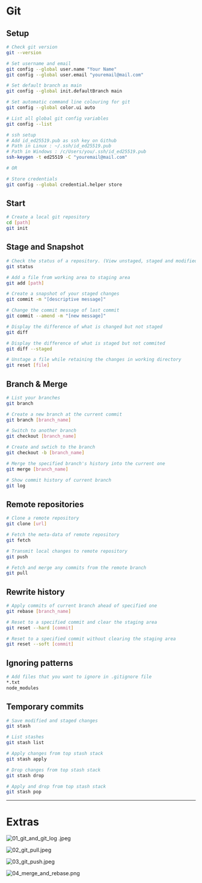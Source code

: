 # Git

## Setup

```bash
# Check git version
git --version

# Set username and email
git config --global user.name "Your Name"
git config --global user.email "youremail@mail.com"

# Set default branch as main
git config --global init.defaultBranch main

# Set automatic command line colouring for git
git config --global color.ui auto

# List all global git config variables
git config --list

# ssh setup
# Add id_ed25519.pub as ssh key on Github
# Path in Linux : ~/.ssh/id_ed25519.pub
# Path in Windows : /c/Users/you/.ssh/id_ed25519.pub
ssh-keygen -t ed25519 -C "youremail@mail.com"

# OR

# Store credentials
git config --global credential.helper store
```

## Start

```bash
# Create a local git repository
cd [path]
git init
```

## Stage and Snapshot

```bash
# Check the status of a repository. (View unstaged, staged and modified files)
git status

# Add a file from working area to staging area
git add [path]

# Create a snapshot of your staged changes
git commit -m "[descriptive message]"

# Change the commit message of last commit
git commit --amend -m "[new message]"

# Display the difference of what is changed but not staged 
git diff

# Display the difference of what is staged but not commited
git diff --staged

# Unstage a file while retaining the changes in working directory
git reset [file]
```

## Branch & Merge

```bash
# List your branches
git branch

# Create a new branch at the current commit
git branch [branch_name]

# Switch to another branch
git checkout [branch_name]

# Create and swtich to the branch
git checkout -b [branch_name]

# Merge the specified branch's history into the current one
git merge [branch_name]

# Show commit history of current branch
git log
```

## Remote repositories

```bash
# Clone a remote repository
git clone [url]

# Fetch the meta-data of remote repository
git fetch

# Transmit local changes to remote repository
git push

# Fetch and merge any commits from the remote branch
git pull
```

## Rewrite history

```bash
# Apply commits of current branch ahead of specified one
git rebase [branch_name]

# Reset to a specified commit and clear the staging area
git reset --hard [commit]

# Reset to a specified commit without clearing the staging area
git reset --soft [commit]
```

## Ignoring patterns

```bash
# Add files that you want to ignore in .gitignore file
*.txt
node_modules
```

## Temporary commits

```bash
# Save modified and staged changes
git stash

# List stashes
git stash list

# Apply changes from top stash stack
git stash apply

# Drop changes from top stash stack
git stash drop

# Apply and drop from top stash stack
git stash pop
```

---

# Extras

![01_git_and_git_log .jpeg](Git%20d4421e291d8540629eba660964d4fc71/01_git_and_git_log_.jpeg)

![02_git_pull.jpeg](Git%20d4421e291d8540629eba660964d4fc71/02_git_pull.jpeg)

![03_git_push.jpeg](Git%20d4421e291d8540629eba660964d4fc71/03_git_push.jpeg)

![04_merge_and_rebase.png](Git%20d4421e291d8540629eba660964d4fc71/04_merge_and_rebase.png)
